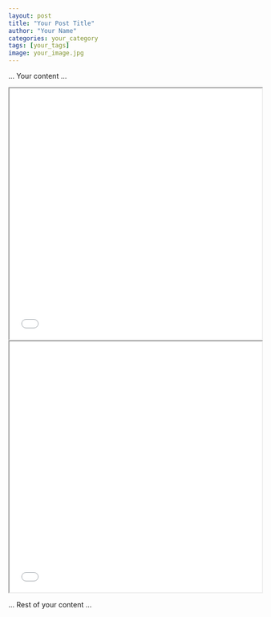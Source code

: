 ```yaml
---
layout: post
title: "Your Post Title"
author: "Your Name"
categories: your_category
tags: [your_tags]
image: your_image.jpg
---
```


... Your content ...

<!-- Embedding Plotly Visualization -->
<iframe src="/fig_topics_time.html" width="100%" height="500"></iframe>

<!-- Embedding the DataFrame table -->
<iframe src="/dataframe_table.html" width="100%" height="500"></iframe>

... Rest of your content ...
